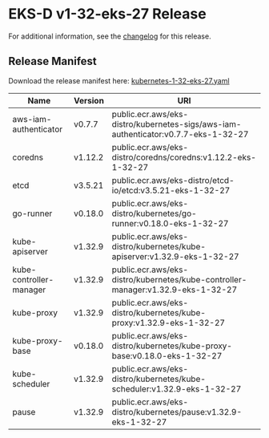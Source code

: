 # EKS-D v1-32-eks-27 Release

For additional information, see the [changelog](CHANGELOG-v1-32-eks-27.md) for this release.

## Release Manifest

Download the release manifest here: [kubernetes-1-32-eks-27.yaml](https://distro.eks.amazonaws.com/kubernetes-1-32/kubernetes-1-32-eks-27.yaml)

| Name | Version | URI |
|------|---------|-----|
| aws-iam-authenticator | v0.7.7 | public.ecr.aws/eks-distro/kubernetes-sigs/aws-iam-authenticator:v0.7.7-eks-1-32-27 |
| coredns | v1.12.2 | public.ecr.aws/eks-distro/coredns/coredns:v1.12.2-eks-1-32-27 |
| etcd | v3.5.21 | public.ecr.aws/eks-distro/etcd-io/etcd:v3.5.21-eks-1-32-27 |
| go-runner | v0.18.0 | public.ecr.aws/eks-distro/kubernetes/go-runner:v0.18.0-eks-1-32-27 |
| kube-apiserver | v1.32.9 | public.ecr.aws/eks-distro/kubernetes/kube-apiserver:v1.32.9-eks-1-32-27 |
| kube-controller-manager | v1.32.9 | public.ecr.aws/eks-distro/kubernetes/kube-controller-manager:v1.32.9-eks-1-32-27 |
| kube-proxy | v1.32.9 | public.ecr.aws/eks-distro/kubernetes/kube-proxy:v1.32.9-eks-1-32-27 |
| kube-proxy-base | v0.18.0 | public.ecr.aws/eks-distro/kubernetes/kube-proxy-base:v0.18.0-eks-1-32-27 |
| kube-scheduler | v1.32.9 | public.ecr.aws/eks-distro/kubernetes/kube-scheduler:v1.32.9-eks-1-32-27 |
| pause | v1.32.9 | public.ecr.aws/eks-distro/kubernetes/pause:v1.32.9-eks-1-32-27 |
